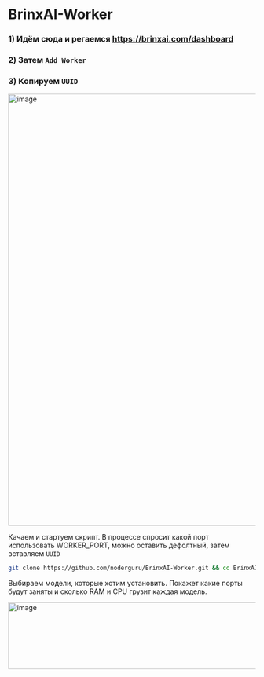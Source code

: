 # BrinxAI-Worker
### 1) Идём сюда и регаемся https://brinxai.com/dashboard

### 2) Затем ```Add Worker```

### 3) Копируем ```UUID```

<img width="1800" height="880" alt="image" src="https://github.com/user-attachments/assets/fa35e6d0-51ab-42dc-af08-47b6bf09efb1" />

Качаем и стартуем скрипт. В процессе спросит какой порт использовать WORKER_PORT, можно оставить дефолтный, затем вставляем ```UUID```

```bash
git clone https://github.com/noderguru/BrinxAI-Worker.git && cd BrinxAI-Worker && bash BrinxAI-Worker.sh
```
Выбираем модели, которые хотим установить. Покажет какие порты будут заняты и сколько RAM и CPU грузит каждая модель.

<img width="661" height="136" alt="image" src="https://github.com/user-attachments/assets/ba8e2177-ffcd-4be1-83e7-adddb263be18" />



